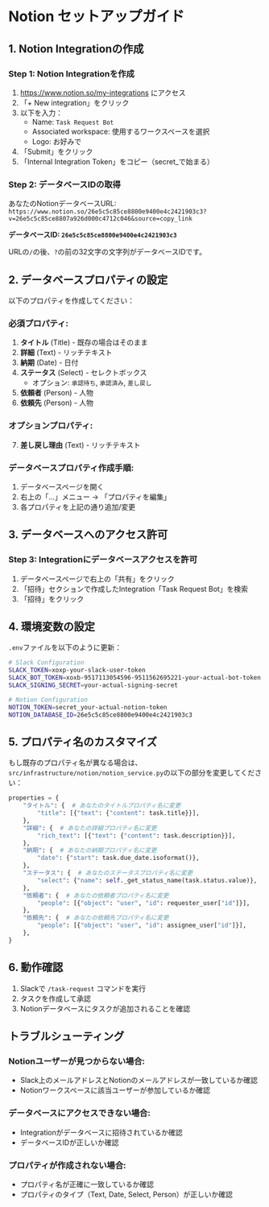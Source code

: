 # Notion セットアップガイド

## 1. Notion Integrationの作成

### Step 1: Notion Integrationを作成
1. https://www.notion.so/my-integrations にアクセス
2. 「+ New integration」をクリック
3. 以下を入力：
   - Name: `Task Request Bot`
   - Associated workspace: 使用するワークスペースを選択
   - Logo: お好みで
4. 「Submit」をクリック
5. 「Internal Integration Token」をコピー（secret_で始まる）

### Step 2: データベースIDの取得
あなたのNotionデータベースURL:
`https://www.notion.so/26e5c5c85ce8800e9400e4c2421903c3?v=26e5c5c85ce8807a926d000c4712c046&source=copy_link`

**データベースID: `26e5c5c85ce8800e9400e4c2421903c3`**

URLの`/`の後、`?`の前の32文字の文字列がデータベースIDです。

## 2. データベースプロパティの設定

以下のプロパティを作成してください：

### 必須プロパティ:
1. **タイトル** (Title) - 既存の場合はそのまま
2. **詳細** (Text) - リッチテキスト
3. **納期** (Date) - 日付
4. **ステータス** (Select) - セレクトボックス
   - オプション: `承認待ち`, `承認済み`, `差し戻し`
5. **依頼者** (Person) - 人物
6. **依頼先** (Person) - 人物

### オプションプロパティ:
7. **差し戻し理由** (Text) - リッチテキスト

### データベースプロパティ作成手順:
1. データベースページを開く
2. 右上の「...」メニュー → 「プロパティを編集」
3. 各プロパティを上記の通り追加/変更

## 3. データベースへのアクセス許可

### Step 3: Integrationにデータベースアクセスを許可
1. データベースページで右上の「共有」をクリック
2. 「招待」セクションで作成したIntegration「Task Request Bot」を検索
3. 「招待」をクリック

## 4. 環境変数の設定

`.env`ファイルを以下のように更新：

```bash
# Slack Configuration
SLACK_TOKEN=xoxp-your-slack-user-token
SLACK_BOT_TOKEN=xoxb-9517113054596-9511562695221-your-actual-bot-token
SLACK_SIGNING_SECRET=your-actual-signing-secret

# Notion Configuration
NOTION_TOKEN=secret_your-actual-notion-token
NOTION_DATABASE_ID=26e5c5c85ce8800e9400e4c2421903c3
```

## 5. プロパティ名のカスタマイズ

もし既存のプロパティ名が異なる場合は、`src/infrastructure/notion/notion_service.py`の以下の部分を変更してください：

```python
properties = {
    "タイトル": {  # あなたのタイトルプロパティ名に変更
        "title": [{"text": {"content": task.title}}],
    },
    "詳細": {  # あなたの詳細プロパティ名に変更
        "rich_text": [{"text": {"content": task.description}}],
    },
    "納期": {  # あなたの納期プロパティ名に変更
        "date": {"start": task.due_date.isoformat()},
    },
    "ステータス": {  # あなたのステータスプロパティ名に変更
        "select": {"name": self._get_status_name(task.status.value)},
    },
    "依頼者": {  # あなたの依頼者プロパティ名に変更
        "people": [{"object": "user", "id": requester_user["id"]}],
    },
    "依頼先": {  # あなたの依頼先プロパティ名に変更
        "people": [{"object": "user", "id": assignee_user["id"]}],
    },
}
```

## 6. 動作確認

1. Slackで `/task-request` コマンドを実行
2. タスクを作成して承認
3. Notionデータベースにタスクが追加されることを確認

## トラブルシューティング

### Notionユーザーが見つからない場合:
- Slack上のメールアドレスとNotionのメールアドレスが一致しているか確認
- Notionワークスペースに該当ユーザーが参加しているか確認

### データベースにアクセスできない場合:
- Integrationがデータベースに招待されているか確認
- データベースIDが正しいか確認

### プロパティが作成されない場合:
- プロパティ名が正確に一致しているか確認
- プロパティのタイプ（Text, Date, Select, Person）が正しいか確認